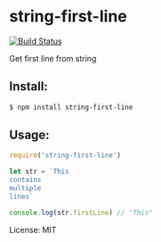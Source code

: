 string-first-line
====
[![Build Status](https://travis-ci.org/TakeshiTseng/string-first-line.svg?branch=master)](https://travis-ci.org/TakeshiTseng/string-first-line)

Get first line from string

## Install:
```bash
$ npm install string-first-line
```

## Usage:
```js
require('string-first-line')

let str = `This
contains
multiple
lines`

console.log(str.firstLine) // "This"
```

License: MIT

